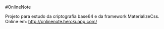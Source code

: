 #OnlineNote

Projeto para estudo da criptografia base64 e da framework MaterializeCss. Online em: http://onlinenote.herokuapp.com/